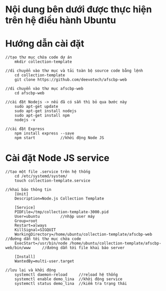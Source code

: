 # Nội dung bên dưới được thực hiện trên hệ điều hành Ubuntu
	
# Hướng dẫn cài đặt
	//tạo thư mục chứa code dự án
		mkdir collection-template
		
	//di chuyển vào thư mục và tải toàn bộ source code bằng lệnh 
		cd collection-template
		git clone https://github.com/deevotech/afscbp-web
		
	//di chuyển vào thư mục afscbp-web
    	cd afscbp-web
    
    //cài đặt Nodejs -> nếu đã có sẵn thì bỏ qua bước này
	    sudo apt-get update
	    sudo apt-get install nodejs
	    sudo apt-get install npm
	    nodejs -v
    
 	//cài đặt Express
		npm install express --save
		npm start			//khởi động Node JS
		
# Cài đặt Node JS service
	//tạo một file .service trên hệ thống
		cd /etc/systemd/system/
		touch collection-template.service
    
	//khai báo thông tin
		[Unit]
		Description=Node.js Collection Template

		[Service]
		PIDFile=/tmp/collection-template-3000.pid
		User=ubuntu			//nhập user máy
		Group=root				
		Restart=always				
		KillSignal=SIGQUIT
		WorkingDirectory=/home/ubuntu/collection-template/afscbp-web				//đường dẫn tới thư mục chứa code
		ExecStart=/usr/bin/node /home/ubuntu/collection-template/afscbp-web/bin/www		//đường dẫn tới file khai báo server

		[Install]
		WantedBy=multi-user.target
		
	//lưu lại và khởi động
		systemctl daemon-reload		//reload hệ thống
		systemctl enable demo_lina	//khởi động service
		systemctl status demo_lina 	//kiểm tra trạng thái
	
